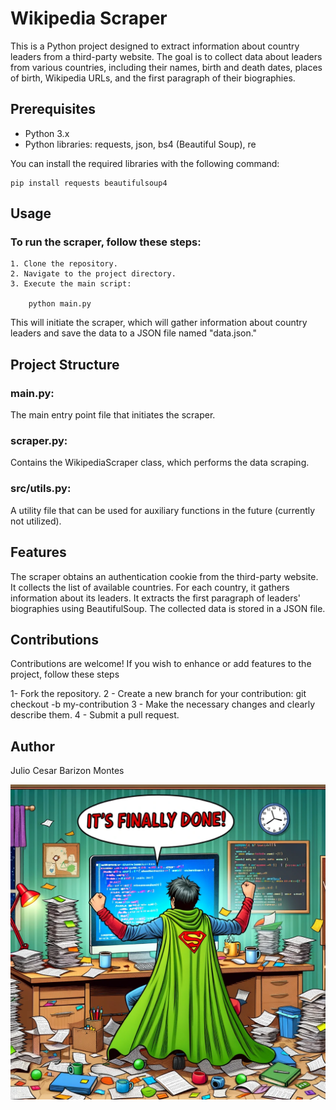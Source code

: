 # Wikipedia Scraper

This is a Python project designed to extract information about country leaders from a third-party website. The goal is to collect data about leaders from various countries, including their names, birth and death dates, places of birth, Wikipedia URLs, and the first paragraph of their biographies.

## Prerequisites

- Python 3.x
- Python libraries: requests, json, bs4 (Beautiful Soup), re

You can install the required libraries with the following command:

    pip install requests beautifulsoup4

## Usage

### To run the scraper, follow these steps:

    1. Clone the repository.
    2. Navigate to the project directory.
    3. Execute the main script:

        python main.py

This will initiate the scraper, which will gather information about country leaders and save the data to a JSON file named "data.json."

## Project Structure

### main.py:

The main entry point file that initiates the scraper.

### scraper.py:

Contains the WikipediaScraper class, which performs the data scraping.

### src/utils.py:

A utility file that can be used for auxiliary functions in the future (currently not utilized).

## Features

The scraper obtains an authentication cookie from the third-party website.
It collects the list of available countries.
For each country, it gathers information about its leaders.
It extracts the first paragraph of leaders' biographies using BeautifulSoup.
The collected data is stored in a JSON file.

## Contributions

Contributions are welcome! If you wish to enhance or add features to the project, follow these steps

1- Fork the repository.
2 - Create a new branch for your contribution: git checkout -b my-contribution
3 - Make the necessary changes and clearly describe them.
4 - Submit a pull request.

## Author

Julio Cesar Barizon Montes

![Meme](images/meme.webp)
